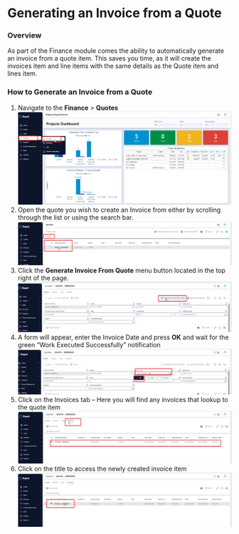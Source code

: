 # Generating an Invoice from a Quote

### Overview

As part of the Finance module comes the ability to automatically generate an invoice from a quote item. This saves you time, as it will create the invoices item and line items with the same details as the Quote item and lines item.

### How to Generate an Invoice from a Quote

1. Navigate to the **Finance** &gt; **Quotes**  
    ![Navigate to Quotes](<Side bar navigate to Quotes.png>)
2. Open the quote you wish to create an Invoice from either by scrolling through the list or using the search bar.  
    ![Open a Quote](<Open the quotes you wish to edit.png>)
3. Click the **Generate Invoice From Quote** menu button located in the top right of the page.  
    ![Click generate Invoice](<Click Generate invoice.png>)
4. A form will appear, enter the Invoice Date and press **OK** and wait for the green “Work Executed Successfully” notification  
    ![Generate an invoice from a quote form](<Invoice mini form.png>)
5. Click on the Invoices tab – Here you will find any invoices that lookup to the quote item  
    ![Navigate to Invoices tab](<Navigate to the Invoices tab.png>)
6. Click on the title to access the newly created invoice item  
    ![Open the invoice item](<Open the newly created invoice item.png>)